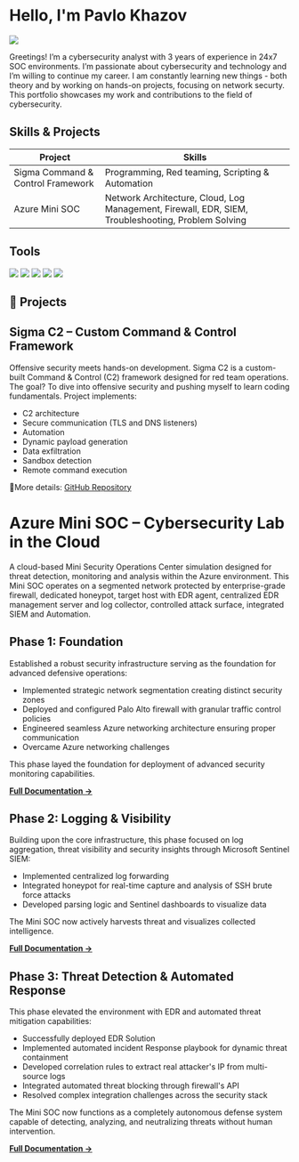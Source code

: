 # Hello, I'm Pavlo Khazov
<a href="https://linkedin.com/in/pavlo-khazov"><img src="https://img.shields.io/badge/-LinkedIn-0072b1?&style=for-the-badge&logo=linkedin&logoColor=white" /></a>

Greetings! I’m a cybersecurity analyst with 3 years of experience in 24x7 SOC environments. I’m passionate about cybersecurity and technology and I’m willing to continue my career. I am constantly learning new things - both theory and by working on hands-on projects, focusing on network securty. This portfolio showcases my work and contributions to the field of cybersecurity.

## Skills & Projects

| Project                                      | Skills                                         |
|----------------------------------------------|-----------------------------------------------|
| Sigma Command & Control Framework            | Programming, Red teaming, Scripting & Automation |
| Azure Mini SOC                   | Network Architecture, Cloud, Log Management, Firewall, EDR, SIEM, Troubleshooting, Problem Solving |

## Tools

<img src="https://img.shields.io/badge/-Microsoft_Azure-0089D6?&style=for-the-badge&logo=Microsoft-Azure&logoColor=white" /> <img src="https://img.shields.io/badge/-Palo_Alto_Networks-FF6F00?&style=for-the-badge&logo=Palo-Alto-Networks&logoColor=white" /> <img src="https://img.shields.io/badge/-Wazuh-EE0000?&style=for-the-badge&logo=Wazuh&logoColor=white" /> <img src="https://img.shields.io/badge/-Microsoft_Sentinel-0078D4?&style=for-the-badge&logo=Microsoft&logoColor=white" /> <img src="https://img.shields.io/badge/-Linux-FCC624?&style=for-the-badge&logo=Linux&logoColor=black" />

## 🚀 Projects  

## **Sigma C2 – Custom Command & Control Framework**  
Offensive security meets hands-on development. Sigma C2 is a custom-built Command & Control (C2) framework designed for red team operations. The goal? To dive into offensive security and pushing myself to learn coding fundamentals. 
Project implements: 
* C2 architecture
* Secure communication (TLS and DNS listeners)
* Automation
* Dynamic payload generation
* Data exfiltration
* Sandbox detection
* Remote command execution

🔗More details: [GitHub Repository](https://github.com/khazovP/Sigma-C2)

# Azure Mini SOC – Cybersecurity Lab in the Cloud

A cloud-based Mini Security Operations Center simulation designed for threat detection, monitoring and analysis within the Azure environment. This Mini SOC operates on a segmented network protected by enterprise-grade firewall, dedicated honeypot, target host with EDR agent, centralized EDR management server and log collector, controlled attack surface, integrated SIEM and Automation.

## Phase 1: Foundation

Established a robust security infrastructure serving as the foundation for advanced defensive operations:

- Implemented strategic network segmentation creating distinct security zones
- Deployed and configured Palo Alto firewall with granular traffic control policies
- Engineered seamless Azure networking architecture ensuring proper communication
- Overcame Azure networking challenges

This phase layed the foundation for deployment of advanced security monitoring capabilities.

**[Full Documentation →](https://github.com/khazovP/Mini-SOC-Phase1)**

## Phase 2: Logging & Visibility

Building upon the core infrastructure, this phase focused on log aggregation, threat visibility and security insights through Microsoft Sentinel SIEM:

- Implemented centralized log forwarding
- Integrated honeypot for real-time capture and analysis of SSH brute force attacks
- Developed parsing logic and Sentinel dashboards to visualize data

The Mini SOC now actively harvests threat and visualizes collected intelligence.

**[Full Documentation →](https://github.com/khazovP/Mini-SOC-Phase2)**

## Phase 3: Threat Detection & Automated Response

This phase elevated the environment with EDR and automated threat mitigation capabilities:

- Successfully deployed EDR Solution
- Implemented automated incident Response playbook for dynamic threat containment
- Developed correlation rules to extract real attacker's IP from multi-source logs
- Integrated automated threat blocking through firewall's API
- Resolved complex integration challenges across the security stack

The Mini SOC now functions as a completely autonomous defense system capable of detecting, analyzing, and neutralizing threats without human intervention.

**[Full Documentation →](https://github.com/khazovP/Mini-SOC-Phase3)**
